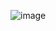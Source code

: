 ![image](https://user-images.githubusercontent.com/80327905/144420570-155266c0-cc73-47b8-b146-14f7ad78e53b.png)
